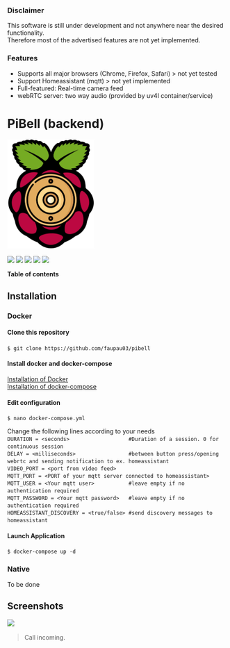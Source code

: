 ### Disclaimer
This software is still under development and not anywhere near the desired functionality.  
Therefore most of the advertised features are not yet implemented.

### Features

- Supports all major browsers (Chrome, Firefox, Safari) > not yet tested
- Support Homeassistant (mqtt) > not yet implemented
- Full-featured: Real-time camera feed
- webRTC server: two way audio (provided by uv4l container/service)


# PiBell (backend)
  
<img src="https://raw.githubusercontent.com/faupau03/PiBell/master/Logo.webp" alt="drawing" width="200"/>
  
![](https://img.shields.io/github/stars/faupau03/pibell.svg) ![](https://img.shields.io/github/forks/faupau03/pibell.svg) ![](https://img.shields.io/github/tag/faupau03/pibell.svg) ![](https://img.shields.io/github/release/faupau03/pibell.svg) ![](https://img.shields.io/github/issues/faupau03/pibell.svg)

**Table of contents**

## Installation
### Docker
#### Clone this repository
`$ git clone https://github.com/faupau03/pibell`
#### Install docker and docker-compose
[Installation of Docker](https://docs.docker.com/engine/install/ "Installation of Docker")  
[Installation of docker-compose](https://docs.docker.com/compose/install/ "Installation of docker-compose")
#### Edit configuration
`$ nano docker-compose.yml`  

Change the following lines according to your needs  
`DURATION = <seconds>                   #Duration of a session. 0 for continuous session`  
`DELAY = <milliseconds>                 #between button press/opening webrtc and sending notification to ex. homeassistant`  
`VIDEO_PORT = <port from video feed>`  
`MQTT_PORT = <PORT of your mqtt server connected to homeassistant>`  
`MQTT_USER = <Your mqtt user>           #leave empty if no authentication required`  
`MQTT_PASSWORD = <Your mqtt password>   #leave empty if no authentication required`  
`HOMEASSISTANT_DISCOVERY = <true/false> #send discovery messages to homeassistant`  
#### Launch Application
`$ docker-compose up -d`
### Native
To be done


## Screenshots

![](https://raw.githubusercontent.com/faupau03/PiBell/master/Screenshot%202022-01-02%20234438.png)

> Call incoming.
